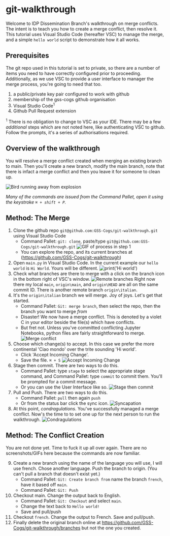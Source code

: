 # git-walkthrough
Welcome to IDP Dissemination Branch's walkthrough on merge conflicts. The intent is to teach you how to create a merge conflict, then resolve it. This tutorial uses Visual Studio Code (hereafter VSC) to manage the merge, and a simple `hello world` script to demonstrate how it all works.

## Prerequisites
The git repo used in this tutorial is set to private, so there are a number of items you need to have correctly configured prior to proceeding. Additionally, as we use VSC to provide a user interface to manager the merge process, you're going to need that too.

1. a public/private key pair configured to work with github
2. membership of the gss-cogs github organisation
3. Visual Studio Code<sup>1</sup>
4. Github Pull Request extension 

<sup>1</sup> There is no obligation to change to VSC as your IDE.
There may be a few *additional* steps which are not noted here, like authenticating VSC to github. Follow the prompts, it's a series of authorisations required.

## Overview of the walkthrough
You will resolve a merge conflict created when merging an existing branch to main. Then you'll create a new branch, modify the main branch, note that there is infact a merge conflict and then you leave it for someone to clean up.

![Bird running away from explosion](images/explosion.gif)

*Many of the commands are issued from the Command Pallet, open it using the keystroke `⌘ + shift + P`.*

## Method: The Merge
1. Clone the github repo `git@github.com:GSS-Cogs/git-walkthrough.git` using Visual Studio Code
    - Command Pallet: `git: clone`, paste/type `git@github.com:GSS-Cogs/git-walkthrough.git` 
    ![GIF of process in step 1](images/git-walkthrough_step1.gif)
    - You can explore the repo, and its current branches at (https://github.com/GSS-Cogs/git-walkthrough)
2. Open `main.py` in Visual Studio Code. In the current example our `hello world` is `Hi World`. Yours will be different. ![print('Hi world')](images/git-walkthrough_step2.png)
3. Check what branches are there to merge with a click on the branch icon in the bottom right of VSC's window.
![Remote branches](images/git-walkthrough_step3.gif)
Right now there my local `main`, `origin\main`, and `origin\HEAD` are all on the same commit ID. There is another remote branch `origin\italian`.
4. It's the `origin\italian` branch we will merge. Joy of joys. Let's get that started.
    - Command Pallet: `Git: merge branch`, then select the repo, then the branch you want to merge *from*
    - Disaster! We now have a merge conflict. This is denoted by a violet C in your editor beside the file(s) which have conflicts.
    - But fret not. Unless you've committed conflicting Jupyter Notebooks, python files are fairly straightforward to merge.
    ![Merge conflict](images/git-walkthrough_step4.gif)
5. Choose which change(s) to accept. In this case we prefer the more continental 'Ciao mondo' over the trite sounding 'Hi world'.
    - Click 'Accept Incoming Change'.
    - Save the file. `⌘ + S`
    ![Accept Incoming Change](images/git-walkthrough_step5.gif)
6. Stage then commit. There are two ways to do this.
    - Command Pallet: type `stage` to select the appropriate stage command, and Command Pallet: type `commit` to commit them. You'll be prompted for a commit message.
    - Or you can use the User Interface like so.
    ![Stage then commit](images/git-walkthrough_step6.gif)
7. Pull and Push. There are two ways to do this.
    - Command Pallet: `pull` then again `push`
    - Or from the status bar click the sync icon.
    ![Syncapation](images/git-walkthrough_step7.gif)
8. At this point, *condragulations*. You've successfully managed a merge conflict. Now's the time to to set one up for the next person to run the walkthrough.
![Condragulations](images/condragulations.gif)

## Method: The Conflict Creation
You are not done yet. Time to fuck it up all over again. There are no screenshots/GIFs here because the commands are now familiar.

9. Create a new branch using the name of the language you will use, I will use french. Chose another language. Push the branch to origin. (You can't pull a branch that doesn't exist yet.)
    - Command Pallet: `Git: Create branch from` name the branch `french`, have it based off `main`.
    - Command Pallet: `Git: Push`
10. Checkout main. Change the output back to English.
    - Command Pallet: `Git: Checkout` and select `main`.
    - Change the text back to `Hello world!`
    - Save and pull/push
11. Checkout `french`. Change the output to French. Save and pull/push.
12. Finally delete the original branch online at https://github.com/GSS-Cogs/git-walkthrough/branches but not the one you created.